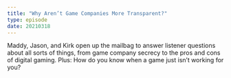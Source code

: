 ```yaml
---
title: "Why Aren’t Game Companies More Transparent?"
type: episode
date: 20210318
---
```

Maddy, Jason, and Kirk open up the mailbag to answer listener questions about all sorts of things, from game company secrecy to the pros and cons of digital gaming. Plus: How do you know when a game just isn’t working for you?